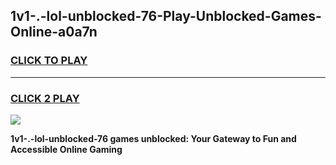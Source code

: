 
## 1v1-.-lol-unblocked-76-Play-Unblocked-Games-Online-a0a7n
<h3>
<a href="https://premium76.site?title=1v1-.-lol-unblocked-76&ref=25A">CLICK TO PLAY</a></h3>
<hr>

<h3>
<a href="https://premium76.site?title=1v1-.-lol-unblocked-76&ref=25A">CLICK 2 PLAY</a>
  
</h3>

<a href="https://premium76.site?title=1v1-.-lol-unblocked-76&ref=25A"><img src="https://clearcache.store/games.png"></a>


**1v1-.-lol-unblocked-76 games unblocked: Your Gateway to Fun and Accessible Online Gaming**
